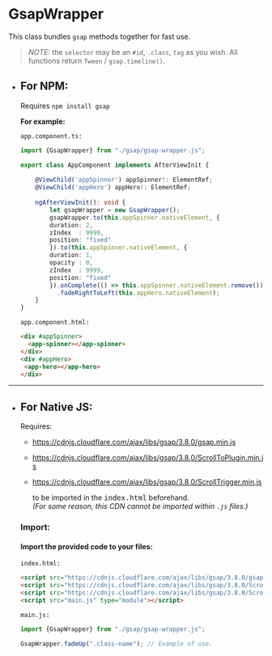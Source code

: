# GsapWrapper
This class bundles `gsap` methods together for fast use.

> *NOTE:* the `selector` may be an `#id`, `.class`, `tag` as you wish.
All functions return `Tween` / `gsap.timeline()`.


- ## For NPM:

   Requires `npm install gsap`
  
  
  **For example:**
  
  `app.component.ts:`
  ```ts
  import {GsapWrapper} from "./gsap/gsap-wrapper.js";
  
  export class AppComponent implements AfterViewInit {
    
      @ViewChild('appSpinner') appSpinner!: ElementRef;
      @ViewChild('appHero') appHero!: ElementRef;
      
      ngAfterViewInit(): void {
          let gsapWrapper = new GsapWrapper();
          gsapWrapper.to(this.appSpinner.nativeElement, {
          duration: 2,
          zIndex  : 9999,
          position: "fixed"
          }).to(this.appSpinner.nativeElement, {
          duration: 1,
          opacity : 0,
          zIndex  : 9999,
          position: "fixed"
          }).onComplete(() => this.appSpinner.nativeElement.remove())
            .fadeRightToLeft(this.appHero.nativeElement);  
      }
  }
  ```  
   
  `app.component.html:`
  ```html
  <div #appSpinner>
    <app-spinner></app-spinner>
  </div>
  <div #appHero>
   <app-hero></app-hero>
  </div>
  ```  
  
---

- ## For Native JS:
  
  Requires:
   - https://cdnjs.cloudflare.com/ajax/libs/gsap/3.8.0/gsap.min.js
   - https://cdnjs.cloudflare.com/ajax/libs/gsap/3.8.0/ScrollToPlugin.min.js
   - https://cdnjs.cloudflare.com/ajax/libs/gsap/3.8.0/ScrollTrigger.min.js
   
       to be imported in the <tt>index.html</tt> beforehand.     
      *(For some reason, this CDN cannot be imported within `.js` files.)*
     
  ### Import:
  
  #### **Import the provided code to your files:**
  
  `index.html:`
  ```html
  <script src="https://cdnjs.cloudflare.com/ajax/libs/gsap/3.8.0/gsap.min.js"></script>
  <script src="https://cdnjs.cloudflare.com/ajax/libs/gsap/3.8.0/ScrollToPlugin.min.js"></script>
  <script src="https://cdnjs.cloudflare.com/ajax/libs/gsap/3.8.0/ScrollTrigger.min.js"></script>
  <script src="main.js" type="module"></script>
  ```
  
  `main.js:`
  ```js
  import {GsapWrapper} from "./gsap/gsap-wrapper.js";
  
  GsapWrapper.fadeUp(".class-name"); // Example of use.
  ```
